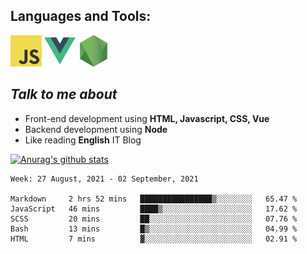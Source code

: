 ## **Languages and Tools:**      
<code><img height="50" src="https://raw.githubusercontent.com/github/explore/80688e429a7d4ef2fca1e82350fe8e3517d3494d/topics/javascript/javascript.png"></code>
<code><img height="50"  src="https://raw.githubusercontent.com/github/explore/80688e429a7d4ef2fca1e82350fe8e3517d3494d/topics/vue/vue.png"></code>
<code><img height="50"  src="https://raw.githubusercontent.com/github/explore/80688e429a7d4ef2fca1e82350fe8e3517d3494d/topics/nodejs/nodejs.png"></code>

## *Talk to me about*
- Front-end development using **HTML, Javascript, CSS, Vue**
- Backend development using **Node**
- Like reading **English** IT Blog    

[![Anurag's github stats](https://github-readme-stats.vercel.app/api?username=qdi5)](https://github.com/anuraghazra/github-readme-stats)    

<!--START_SECTION:waka-->
```text
Week: 27 August, 2021 - 02 September, 2021

Markdown     2 hrs 52 mins   ████████████████▒░░░░░░░░   65.47 % 
JavaScript   46 mins         ████▒░░░░░░░░░░░░░░░░░░░░   17.62 % 
SCSS         20 mins         ██░░░░░░░░░░░░░░░░░░░░░░░   07.76 % 
Bash         13 mins         █▒░░░░░░░░░░░░░░░░░░░░░░░   04.99 % 
HTML         7 mins          ▓░░░░░░░░░░░░░░░░░░░░░░░░   02.91 % 
```
<!--END_SECTION:waka-->
